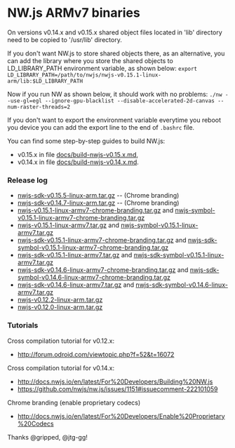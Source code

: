 # NW.js ARMv7 binaries

On versions v0.14.x and v0.15.x shared object files located in 'lib' directory need to be copied to '/usr/lib' directory.

If you don't want NW.js to store shared objects there, as an alternative, you can add the library where you store the shared objects to LD_LIBRARY_PATH environment variable, as shown below:
`export LD_LIBRARY_PATH=/path/to/nwjs/nwjs-v0.15.1-linux-arm/lib:$LD_LIBRARY_PATH`

Now if you run NW as shown below, it should work with no problems:
`./nw --use-gl=egl --ignore-gpu-blacklist --disable-accelerated-2d-canvas --num-raster-threads=2`

If you don't want to export the environment variable everytime you reboot you device you can add the export line to the end of `.bashrc` file.

You can find some step-by-step guides to build NW.js:
  - v0.15.x in file [docs/build-nwjs-v0.15.x.md],
  - v0.14.x in file [docs/build-nwjs-v0.14.x.md].

### Release log
  - [nwjs-sdk-v0.15.5-linux-arm.tar.gz] -- (Chrome branding)
  - [nwjs-sdk-v0.14.7-linux-arm.tar.gz] -- (Chrome branding)
  - [nwjs-v0.15.1-linux-armv7-chrome-branding.tar.gz] and [nwjs-symbol-v0.15.1-linux-armv7-chrome-branding.tar.gz]
  - [nwjs-v0.15.1-linux-armv7.tar.gz] and [nwjs-symbol-v0.15.1-linux-armv7.tar.gz]
  - [nwjs-sdk-v0.15.1-linux-armv7-chrome-branding.tar.gz] and [nwjs-sdk-symbol-v0.15.1-linux-armv7-chrome-branding.tar.gz]
  - [nwjs-sdk-v0.15.1-linux-armv7.tar.gz] and [nwjs-sdk-symbol-v0.15.1-linux-armv7.tar.gz]
  - [nwjs-sdk-v0.14.6-linux-armv7-chrome-branding.tar.gz] and [nwjs-sdk-symbol-v0.14.6-linux-armv7-chrome-branding.tar.gz]
  - [nwjs-sdk-v0.14.6-linux-armv7.tar.gz] and [nwjs-sdk-symbol-v0.14.6-linux-armv7.tar.gz]
  - [nwjs-v0.12.2-linux-arm.tar.gz]
  - [nwjs-v0.12.0-linux-arm.tar.gz]

### Tutorials

Cross compilation tutorial for v0.12.x:
- http://forum.odroid.com/viewtopic.php?f=52&t=16072

Cross compilation tutorial for v0.14.x:
- http://docs.nwjs.io/en/latest/For%20Developers/Building%20NW.js
- https://github.com/nwjs/nw.js/issues/1151#issuecomment-222101059

Chrome branding (enable proprietary codecs)
- http://docs.nwjs.io/en/latest/For%20Developers/Enable%20Proprietary%20Codecs

Thanks @gripped, @jtg-gg!

[docs/build-nwjs-v0.14.x.md]: https://github.com/LeonardLaszlo/nw.js-armv7-binaries/blob/master/docs/build-nwjs-v0.14.x.md
[docs/build-nwjs-v0.15.x.md]: https://github.com/LeonardLaszlo/nw.js-armv7-binaries/blob/master/docs/build-nwjs-v0.15.x.md

[nwjs-v0.12.0-linux-arm.tar.gz]: https://github.com/LeonardLaszlo/nw.js-armv7-binaries/releases/download/nwjs-v0.12.0-linux-ARMv7/nwjs-v0.12.0-linux-arm.tar.gz
[nwjs-v0.12.2-linux-arm.tar.gz]: https://github.com/LeonardLaszlo/nw.js-armv7-binaries/releases/download/nwjs-v0.12.2-linux-ARMv7.tar.gz/nwjs-v0.12.2-linux-arm.tar.gz
[nwjs-sdk-v0.14.6-linux-armv7.tar.gz]: https://github.com/LeonardLaszlo/nw.js-armv7-binaries/releases/download/nwjs-sdk-v0.14.6-linux-armv7/nwjs-sdk-v0.14.6-linux-armv7.tar.gz
[nwjs-sdk-symbol-v0.14.6-linux-armv7.tar.gz]: https://github.com/LeonardLaszlo/nw.js-armv7-binaries/releases/download/nwjs-sdk-v0.14.6-linux-armv7/nwjs-sdk-symbol-v0.14.6-linux-armv7.tar.gz
[nwjs-sdk-v0.14.6-linux-armv7-chrome-branding.tar.gz]: https://github.com/LeonardLaszlo/nw.js-armv7-binaries/releases/download/nwjs-sdk-v0.14.6-linux-armv7-chrome-branding/nwjs-sdk-v0.14.6-linux-armv7-chrome-branding.tar.gz
[nwjs-sdk-symbol-v0.14.6-linux-armv7-chrome-branding.tar.gz]: https://github.com/LeonardLaszlo/nw.js-armv7-binaries/releases/download/nwjs-sdk-v0.14.6-linux-armv7-chrome-branding/nwjs-sdk-symbol-v0.14.6-linux-armv7-chrome-branding.tar.gz
[nwjs-sdk-v0.15.1-linux-armv7.tar.gz]: https://github.com/LeonardLaszlo/nw.js-armv7-binaries/releases/download/nwjs-sdk-v0.15.1-linux-armv7/nwjs-sdk-v0.15.1-linux-armv7.tar.gz
[nwjs-sdk-symbol-v0.15.1-linux-armv7.tar.gz]: https://github.com/LeonardLaszlo/nw.js-armv7-binaries/releases/download/nwjs-sdk-v0.15.1-linux-armv7/nwjs-sdk-symbol-v0.15.1-linux-armv7.tar.gz
[nwjs-sdk-v0.15.1-linux-armv7-chrome-branding.tar.gz]: https://github.com/LeonardLaszlo/nw.js-armv7-binaries/releases/download/nwjs-sdk-v0.15.1-linux-armv7-chrome-branding/nwjs-sdk-v0.15.1-linux-armv7-chrome-branding.tar.gz
[nwjs-sdk-symbol-v0.15.1-linux-armv7-chrome-branding.tar.gz]: https://github.com/LeonardLaszlo/nw.js-armv7-binaries/releases/download/nwjs-sdk-v0.15.1-linux-armv7-chrome-branding/nwjs-sdk-symbol-v0.15.1-linux-armv7-chrome-branding.tar.gz
[nwjs-v0.15.1-linux-armv7.tar.gz]:https://github.com/LeonardLaszlo/nw.js-armv7-binaries/releases/download/nwjs-v0.15.1-linux-armv7/nwjs-v0.15.1-linux-armv7.tar.gz
[nwjs-symbol-v0.15.1-linux-armv7.tar.gz]: https://github.com/LeonardLaszlo/nw.js-armv7-binaries/releases/download/nwjs-v0.15.1-linux-armv7/nwjs-symbol-v0.15.1-linux-armv7.tar.gz
[nwjs-v0.15.1-linux-armv7-chrome-branding.tar.gz]: https://github.com/LeonardLaszlo/nw.js-armv7-binaries/releases/download/nwjs-v0.15.1-linux-armv7-chrome-branding/nwjs-v0.15.1-linux-armv7-chrome-branding.tar.gz
[nwjs-symbol-v0.15.1-linux-armv7-chrome-branding.tar.gz]: https://github.com/LeonardLaszlo/nw.js-armv7-binaries/releases/download/nwjs-v0.15.1-linux-armv7-chrome-branding/nwjs-symbol-v0.15.1-linux-armv7-chrome-branding.tar.gz
[nwjs-sdk-v0.14.7-linux-arm.tar.gz]: https://github.com/LeonardLaszlo/nw.js-armv7-binaries/releases/download/nwjs-sdk-v0.14.7-linux-arm-chrome-branding/nwjs-sdk-v0.14.7-linux-arm.tar.gz
[nwjs-sdk-v0.15.5-linux-arm.tar.gz]: https://github.com/LeonardLaszlo/nw.js-armv7-binaries/releases/download/nwjs-sdk-v0.15.5-linux-armv7-chrome-branding/nwjs-sdk-v0.15.5-linux-arm.tar.gz